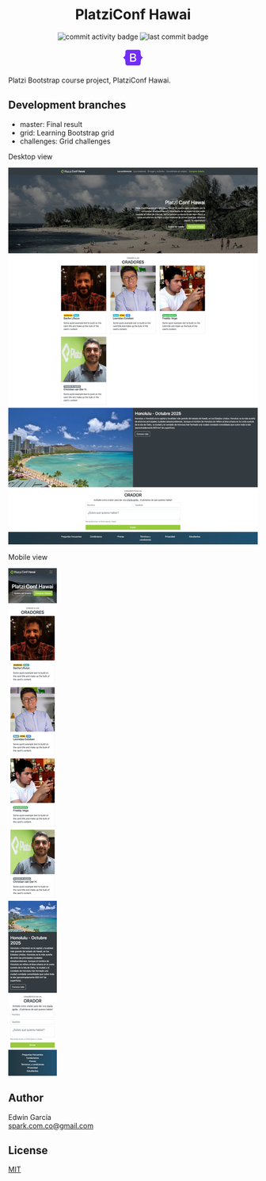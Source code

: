 <h1 align="center">PlatziConf Hawai</h1>

<p align="center">
  <img src="https://img.shields.io/github/commit-activity/m/edwintrumpet/codeblog?logo=github" alt="commit activity badge">
  <img src="https://img.shields.io/github/last-commit/edwintrumpet/codeblog?logo=github" alt="last commit badge">
</p>

<p align="center">
  <img src="https://raw.githubusercontent.com/devicons/devicon/9c6bfdb9783cdfe1018666ed76adcfd3eab6fad6/icons/bootstrap/bootstrap-plain.svg" alt="bootstrap" width="40" height="40"/>
</p>

Platzi Bootstrap course project, PlatziConf Hawai.

## Development branches

- master: Final result
- grid: Learning Bootstrap grid
- challenges: Grid challenges

Desktop view

![desktop view](./assets/screens/desktop.png)

Mobile view

![desktop view](./assets/screens/mobile.png)

## Author

Edwin García  
spark.com.co@gmail.com

## License
[MIT](./LICENSE)
